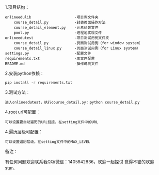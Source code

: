 1.项目结构：

    onlineedulib                    -项目库文件夹
        course_detail.py            -封装页面操作方法
        course_detail_element.py    -元素封装文件
        pool.py                     -进程池实现文件
    onlineedutest                   -项目测试用例文件夹
        course_detail.py            -页面测试用例（for window system）
        course_detail_linux.py      -页面测试用例（for Linux system）
    settings.py                     -配置文件
    requirements.txt                -库文件配置
    README.md                       -操作说明文件

2.安装python依赖：

    pip install -r requirements.txt

3.测试方法：

    进入onlineedutest，执行course_detail.py：python course_detail.py

4.root url可配置：
    
    可以设置要自动遍历的URL链接，在setting文件中的URL

4.遍历层级可配置：

    可以设置遍历层级，在setting文件中的MAX_LEVEL

备注：

有任何问题欢迎联系我QQ/微信：1405942836，欢迎一起探讨
觉得不错的欢迎star。
